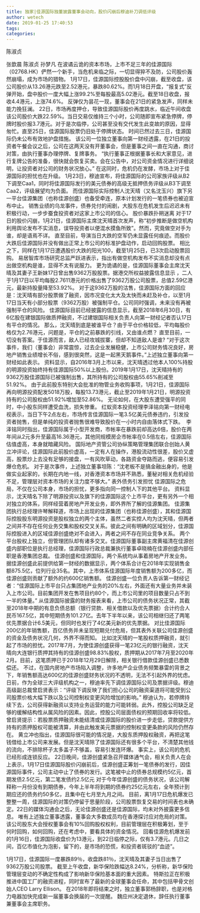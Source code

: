```yaml
---
title: 独家|佳源国际独董披露董事会动向，股价闪崩后穆迪补刀调低评级
author: wetech
date: 2019-01-25 17:40:53
tags: 
categories: 
---
```

陈淑贞
<!-- more -->
张歆晨
陈淑贞
孙梦凡
在波谲云诡的资本市场，上市不足三年的佳源国际（02768.HK）俨然一个新手，当危机来临之际，一切显得猝不及防，公司股价轰然崩塌，成为市场的猎物。
1月17日，佳源国际控股股价盘中闪崩，截至收盘，该公司股价从13.26港元跌至2.52港元，暴跌80.62%。而1月18日开盘，“报复式”反弹开始，盘中股价一度大幅上涨99.2%至每股最高5.02港元。截至18日收盘，报收4.4港元，上涨74.6%。
反弹仅为昙花一现，董事会在21日的紧急发声，同样未能力挽狂澜。
22日，市场再度押仓，导致佳源国际股价再度跳水，临近午间收盘该公司股价大跌22.59%。当日交易仅维持三个小时，公司随即宣布紧急停牌，停牌时股价报3.7港元。对于是次临停，公司甚至没有交代发生此变故的原因，显得匆忙。直至25日，佳源国际股票仍旧处于停牌状态。
时间已然过去三日，佳源国际仍未公布有效地护盘措施。
该公司一位独立董事向第一财经透露，在21日的投资者午餐会议之后，公司在这两天没有开董事会，但是董事之间一直在沟通，商讨对策，由执行董事办理停牌、复牌事务。
“执行董事正根据董事长和大家意见，进行复牌公告的准备，很快就会恢复买卖。会在公告中，对公司资金情况进行详细说明，让投资者对公司的财务状况放心。”
在这同时，危机仍在发酵，市场上对于佳源国际的担忧也在升级。
1月23日，穆迪宣布，将佳源国际的公司家族评级从B2下调至Caa1，同时将佳源国际发行的美元债券的高级无抵押债务评级从B3下调至Caa2，评级展望均为负面。
而佳源国际实际控制人沈天晴（又名沈玉兴）旗下另一平台佳源集团（也称佳源创盛）也备受牵连，原本计划发行的一笔债券也被迫宣布中止。
销售业绩的乌龙事件，债券兑付的闹剧，大股东在危机发生后迟迟未有积极行动，一步步蚕食投资者对这家上市公司的信心。
股价暴跌扑朔迷离
对于17日的股价闪崩，1月21日，佳源国际主席沈天晴首次发声，称“初步推断是做空机构利用舆论发布不实消息，误导投资者以便混水摸鱼所致”。然而，究竟做空对手为谁，却是语焉不详。
直至目前，导演当日大跌的空军仍未显露任何痕迹。而股价大跌后佳源国际并没有做出正常上市公司的标准护盘动作，启动回购股票。
相比之下，同样在1月17日遭遇股价大跌的阳光100，截至1月25日，已3次启动股票回购。
易居智库市场研究总监严跃进表示，指出有做空机构发布不实消息却没有点出做空机构是谁，显得不太有说服力。
更为诡谲的是，佳源国际董事会主席沈天晴及其妻子王新妹17日曾出售9362万股股票。据港交所权益披露信息显示 ，二人于1月17日以平均每股2.7611港元的价格出售了9362万股公司股票，总值2.59亿港元，最新持股量降至53.92%。
对于这9362万股的沽售，佳源国际方面的回应是：沈天晴有部分股票做了融资，因市况变化太大及太快而未赶及补仓，以至1月17日当天有小部分股票（9362万股）被强制平仓。公司同时强调，未来没有再被强制平仓的风险。
佳源国际目前已经披露的信息显示，截至2018年6月30日，有6亿股在建银国际做质押融资，不过建银国际相关负责人向第一财经记者否认17日有平仓的情况。
那么，沈天晴到底是被谁平仓？由于平仓价格较低，平均每股价格仅为2.76港元，问题是，平仓的之前暴跌的引线，又由谁点燃？
直至目前，一切没有答案。于佳源而言，敌人已经攻城拔寨，但却不知道敌人是谁?
“对于这次事件，我们（董事会）非常震惊，过去企业发展稳健，上市公司财务情况良好，房地产销售业绩增长不俗，感到很突然，这是一起黑天鹅事件。”上述独立董事向第一财经如此表示。
资料显示，自2016年3月上市以来，沈天晴透过他本人100%持股的明源投资始终持有佳源国际50%以上股份。2019年1月17日，沈天晴持有的9362万股佳源国际已被强制出售，其所持有的公司股权由55.65%削减至51.92%。
由于此前股东特别大会批准的物管业务收购事项，1月21日，佳源国际再向明源投资配发5018万股，每股13.73港元，截止至2019年1月21日，明源投资持有的公司股权由51.92%增加至52.86%。
无论如何，在大股东遭受强平的同时，中小股东同样遭受血洗，损失惨重。
红蚁资本投资经理李泽铭向第一财经电视表示，当日下午2点左右，市场传言佳源国际一笔3.5亿美元债券违约，引发投资者抛售，但是单纯的投资者抛售很难导致股价在一小时内自由落体式下跌。 
李泽铭同时指出，佳源国际属于小型开发商，市帐率在暴跌前却高达6倍，股价在两年间从2元多升至最高16.36港元，其他同规模房企市帐率在0.5倍左右，佳源国际估值虚高，本身就暗藏风险。
国际地产资管公司协纵策略管理集团联合创始人黄立冲评论，佳源国际此前股价虚高，一定有人在操作，港股流动性很差，股价又虚高，股票炒上去没有足够的接盘，一有风吹草动，各路资金夺路而逃，便容易引发爆仓危机。
对于是次事件，上述独立董事坦陈：“沈老板不是搞金融出身的，他是做实业起家的，长期在内地一线，对香港资本市场并不熟悉，董秘对相关危机经验不足，管理层对资本市场的关注力度不够大。”
表外债务引发担忧
佳源国际之危局，不仅在公司本身，市场的担忧，更多指向同一控制人下的其他平台。
资料显示，沈天晴名下除了明源投资以及旗下的佳源国际这个上市平台，更有另外一个相对独立的体系，同样经营着房地产开发业务，即外界所了解的佳源集团。
佳源集团执行总经理许琴解释道，市场上出现的佳源集团（也称佳源创盛），其和佳源国际控股股东明源投资是股权独立的两个主体，虽然二者实控人均为沈天晴，但两者之间并不存在任何业务交集和股权交叉关系。彼此之间有明确的区域划分，佳源国际控股进入的区域佳源创盛绝对不会进入，两者之间不存在同业竞争关系。
两个平台股权上独立，但管理团队却有诸多交叉。佳源国际董事副主席黄福清在佳源创盛内部职位是执行总经理，佳源国际行政总裁兼执行董事卓晓楠在佳源创盛内部任职是香港集团总裁。
佳源创盛和佳源国际，两个系统均从事着房地产开发业务。据佳源创盛此前提供给第一财经的数据显示，两个体系合计在2018年实现销售金额875.5亿，位列行业35名。其中，上市体系佳源国际年度销售额为200多亿，而佳源创盛则贡献了额外的约600亿销售额。
佳源创盛一位负责人告诉第一财经记者：“佳源国际上市平台只占集团地产业务的20%左右，外面还有大量业务并未装入上市公司。目前集团开发在售项目约80个，而上市公司里的项目数量只占不到一半的体量。”
从佳源国际披露的财务报表来看，上市公司的债务状况正常，其截至2018年中期的有息负债总额（银行贷款、相关借款以及优先票据）合计约合人民币167.5亿，其中短期债务101.27亿。去年下半年以来，该公司相继归还了两笔优先票据合计6.5美元，但同时也发行了4亿美元新的优先票据。
对比佳源国际200亿的年销售额，百亿债务并未呈现短期兑付危局，但其表外关联公司佳源创盛的资金及债务状况几何，外界不得而知。
比如沈天晴的一笔股权质押融资，就引起了市场的担忧。2017年7月，为使佳源创盛获得一笔23亿元的银行融资，沈天晴向大连银行质押其持有的佳源创盛98.83%股权，质押期从2017年7月至2020年2月。目前，这笔质押已于2018年12月29日解除，相关银行借款佳源创盛已悉数偿还。
不过，在国内房地产市场陷入调整，许多地产企业债务频繁暴雷的背景之下，年销售额高达600亿的佳源创盛财务状况的不透明，无法不引起外界的忧虑。
日前，作为全球三大评级机构之一，穆迪率先下调佳源国际公司及票据评级。穆迪高级副总裁曾启贤表示：“评级下调反映了我们担心公司的融资渠道将可能受到公司股票价格大幅下跌以及公司控制权变更风险增加的影响。”
穆迪认为，若停牌持续下去，公司获得新融资以支持业务运营的能力可能转弱。此外，控股公司缺乏足够的缓解结构性从属风险的因素。因此，控股公司层面债权的预期回收率将较低。
曾启贤提示：若股票质押融资未能结清或佳源国际的股价进一步走低，贷款提供方持有的质押股权可能被清算，并由此触发美元票据的控制权变更条款的风险仍然存在。
黄立冲也指出，佳源国际很可能的情况是，大股东质押股权融资，再把这笔钱借给上市公司来发展。但是沈天晴除了佳源国际还有很多个平台，不清楚其他钱的流向，不排除杯子太多盖子不够盖，容易引发连环爆。
事实上，该公司的危机已经形成连锁反应。
22日晚间，佳源创盛紧急召开媒体通气会，相关负责人在会上表示，1月17日佳源国际股价闪崩前后，佳源创盛正筹划一笔债券的发行，因佳源国际事件，公司主动中止了债券的发行。这笔被中止的债券总规模约5亿元，首期发债2.5亿元，第二笔发债约2.5亿元
对于今年佳源创盛的债务状况，该公司解释称一月份没有到期债券，今年上半年将到期的债券约25亿元左右，全年预计到期应还的债务约50多亿，且集中在七月至九月之间。
目前，离1月17日危机爆发已整整一周，佳源国际的对策仍停留于思量阶段，公司股票恢复交易的时间表也未确定。22日的媒体沟通会之后，无论佳源创盛还是佳源国际，均未对外披露更多信息。
唯有上述独立董事透露，董事会大多数成员均在香港探讨应对危局的对策。该公司股东大会授权董事会有10%回购股权权利，目前管理层在积极筹划，至于何时回购，如何回购，还在考虑中，要看具体的资金情况。
回看佳源危机爆发前的1月16日，佳源国际收盘价为13港元，到22日临停之际，仅有3.7港元。几日之间，百亿市值化为泡影，留下的，是市场的恐慌，和投资者斑驳的“血迹”。
 
 
 
1月17日，佳源国际一度暴跌89％，收盘跌81％，沈天晴及其妻子当日出售了9362万股公司股票。
截至上午收盘，新华保险跌幅达8.24%，分析称，新华保险管理层变动的不确定性构成了影响新华保险基本面的重大因素。
特斯拉正在积极推进中国工厂的融资进程，同时宣布了最新的全球董事会任命，其中包括甲骨文创始人CEO Larry Ellison。
在2018年即将结束之时，独立董事郭杨辞职，也是对格力电器加快完成新一届董事会换届的一次提醒。
魏应州决定退休，辞任执行董事兼董事会主席职务。
